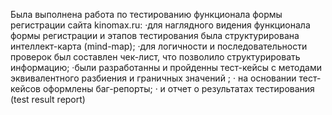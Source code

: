 Была выполнена работа по тестированию функционала формы регистрации сайта kinomax.ru:
·для наглядного видения функционала формы регистрации и этапов тестирования была структурирована интеллект-карта (mind-map);
·для логичности и последовательности проверок был составлен чек-лист, что позволило структурировать информацию;
·были разработанны и пройденны тест-кейсы с методами эквивалентного разбиения и граничных значений ;
· на основании тест-кейсов оформлены баг-репорты;
· и отчет о результатах тестирования (test result report)


